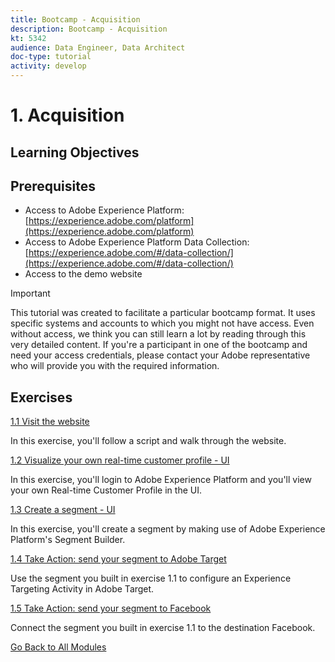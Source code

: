 ```yaml
---
title: Bootcamp - Acquisition
description: Bootcamp - Acquisition
kt: 5342
audience: Data Engineer, Data Architect
doc-type: tutorial
activity: develop
---
```

# 1. Acquisition

## Learning Objectives

## Prerequisites

- Access to Adobe Experience Platform: [https://experience.adobe.com/platform](https://experience.adobe.com/platform)
- Access to Adobe Experience Platform Data Collection: [https://experience.adobe.com/#/data-collection/](https://experience.adobe.com/#/data-collection/)
- Access to the demo website

>[!IMPORTANT]
>
>This tutorial was created to facilitate a particular bootcamp format. It uses specific systems and accounts to which you might not have access. Even without access, we think you can still learn a lot by reading through this very detailed content. If you're a participant in one of the bootcamp and need your access credentials, please contact your Adobe representative who will provide you with the required information.

## Exercises

[1.1 Visit the website](./ex1.md)

In this exercise, you'll follow a script and walk through the website.

[1.2 Visualize your own real-time customer profile - UI](./ex2.md)

In this exercise, you'll login to Adobe Experience Platform and you'll view your own Real-time Customer Profile in the UI.

[1.3 Create a segment - UI](./ex3.md)

In this exercise, you'll create a segment by making use of Adobe Experience Platform's Segment Builder.

[1.4 Take Action: send your segment to Adobe Target](./ex4.md)

Use the segment you built in exercise 1.1 to configure an Experience Targeting Activity in Adobe Target.

[1.5 Take Action: send your segment to Facebook](./ex5.md)

Connect the segment you built in exercise 1.1 to the destination Facebook.

[Go Back to All Modules](../../overview.md)
